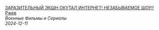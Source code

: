 <!--2024-12-11 12:00:23-->
<div class="yb">
  <a class="nodecor" href="/posts.html?filmy/zarazitelnyj_ekshn_okutal_internet_nezabyvaemoe_shourjev">
    <img class="preview" data-videoid="K7gQVAUYrmw" src="https://i4.ytimg.com/vi/K7gQVAUYrmw/hqdefault.jpg" align="middle" alt="">
  </a>
  <div class="inlbl text">
    <a class="nodecor" href="/posts.html?filmy/zarazitelnyj_ekshn_okutal_internet_nezabyvaemoe_shourjev">ЗАРАЗИТЕЛЬНЫЙ ЭКШН ОКУТАЛ ИНТЕРНЕТ! НЕЗАБЫВАЕМОЕ ШОУ!!Ржев</a><br>
    <i class="smaller2">Военные Фильмы и Сериалы</i><br>
    <i class="smaller3">2024-12-11</i>
  </div>
</div>
